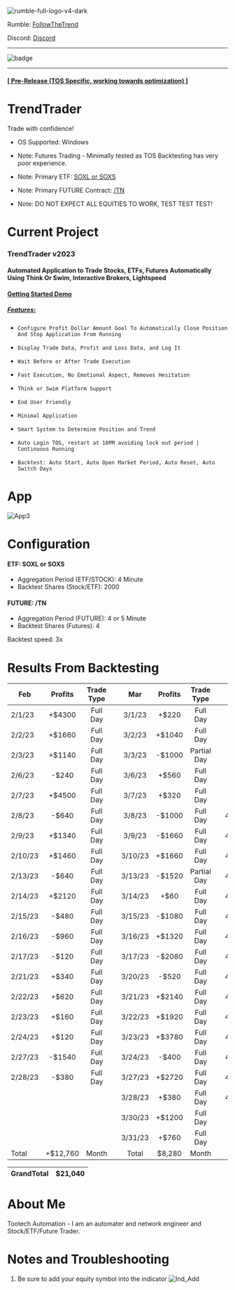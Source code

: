  ![rumble-full-logo-v4-dark](https://github.com/tootechautomation/TrendTrader/assets/50243547/4777a5c4-f796-4523-b665-1b06970cab18)

Rumble: <a href="https://rumble.com/user/FollowTheTrend" target="_Blank">FollowTheTrend</a>                  



Discord: <a href="https://discord.gg/24Ts7mZxnS">Discord</a>

***

![badge](https://github.com/tootechautomation/TrendTrader/assets/50243547/f75ab3ad-e56e-4cf2-8886-e548256608b6)

***

####
#### <a href="https://github.com/tootechautomation/TrendTrader/releases/tag/TrendTrader_2023_R1">[        Pre-Release (TOS Specific, working towards optimization)       ]</a>
####


# TrendTrader

Trade with confidence!
- OS Supported: Windows

- Note: Futures Trading - Minimally tested as TOS Backtesting has very poor experience.
- Note: Primary ETF: <a href="https://www.direxion.com/product/daily-semiconductor-bull-bear-3x-etfs">SOXL or SOXS</a>
- Note: Primary FUTURE Contract: <a href="https://www.cmegroup.com/markets/interest-rates/us-treasury/ultra-10-year-us-treasury-note.contractSpecs.html">/TN</a>


- Note: DO NOT EXPECT ALL EQUITIES TO WORK, TEST TEST TEST!


# Current Project

### TrendTrader v2023
#### Automated Application to Trade Stocks, ETFs, Futures Automatically Using Think Or Swim, Interactive Brokers, Lightspeed

#### <a href="https://rumble.com/v2rqpss-trendtrader-automated-trading-demo.html">Getting Started Demo</a>

##### <a href="https://rumble.com/v2rnuq8-trendtrader-automatic-trading-features.html">Features:</a>
*     Configure Profit Dollar Amount Goal To Automatically Close Position And Stop Application From Running
*     Display Trade Data, Profit and Loss Data, and Log It
*     Wait Before or After Trade Execution
*     Fast Execution, No Emotional Aspect, Removes Hesitation
*     Think or Swim Platform Support
*     End User Friendly
*     Minimal Application
*     Smart System to Determine Position and Trend
*     Auto Login TOS, restart at 10PM avoiding lock out period | Continuous Running
*     Backtest: Auto Start, Auto Open Market Period, Auto Reset, Auto Switch Days

# App
![App3](https://github.com/tootechautomation/TrendTrader/assets/50243547/da5a4ba6-c385-482d-a866-da80a68137e8)



# Configuration


#### ETF: SOXL or SOXS
 - Aggregation Period (ETF/STOCK): 4 Minute
 - Backtest Shares (Stock/ETF): 2000
#### FUTURE: /TN
 - Aggregation Period (FUTURE): 4 or 5 Minute
 - Backtest Shares (Futures): 4

Backtest speed: 3x


# Results From Backtesting


| Feb        | Profits | Trade Type   |   | Mar        | Profits | Trade Type   |   | Apr        | Profits | Trade Type   |   |
| ---------- |:-------:|:------------:|:-:|:----------:|:-------:|:------------:|:-:|:----------:|:-------:|:------------:| -:|
| 2/1/23     | +$4300  |  Full Day    |   | 3/1/23     | +$220   |  Full Day    |   | 4/3/23     | $0      |  Full Day    |   |
| 2/2/23     | +$1660  |  Full Day    |   | 3/2/23     | +$1040  |  Full Day    |   | 4/4/23     | $0      |  Full Day    |   |
| 2/3/23     | +$1140  |  Full Day    |   | 3/3/23     | -$1000  |  Partial Day |   | 4/5/23     | $0      |  Full Day    |   |
| 2/6/23     | -$240   |  Full Day    |   | 3/6/23     | +$560   |  Full Day    |   | 4/6/23     | $0      |  Full Day    |   |
| 2/7/23     | +$4500  |  Full Day    |   | 3/7/23     | +$320   |  Full Day    |   | 4/7/23     | $0      |  Full Day    |   |
| 2/8/23     | -$640   |  Full Day    |   | 3/8/23     | -$1000  |  Full Day    |   | 4/10/23    | $0      |  Full Day    |   |
| 2/9/23     | +$1340  |  Full Day    |   | 3/9/23     | -$1660  |  Full Day    |   | 4/11/23    | $0      |  Full Day    |   |
| 2/10/23    | +$1460  |  Full Day    |   | 3/10/23    | +$1660  |  Full Day    |   | 4/12/23    | $0      |  Full Day    |   |
| 2/13/23    | -$640   |  Full Day    |   | 3/13/23    | -$1520  |  Partial Day |   | 4/13/23    | $0      |  Full Day    |   |
| 2/14/23    | +$2120  |  Full Day    |   | 3/14/23    | +$60    |  Full Day    |   | 4/14/23    | $0      |  Full Day    |   |
| 2/15/23    | -$480   |  Full Day    |   | 3/15/23    | -$1080  |  Full Day    |   | 4/17/23    | $0      |  Full Day    |   |
| 2/16/23    | -$960   |  Full Day    |   | 3/16/23    | +$1320  |  Full Day    |   | 4/18/23    | $0      |  Full Day    |   |
| 2/17/23    | -$120   |  Full Day    |   | 3/17/23    | -$2080  |  Full Day    |   | 4/19/23    | $0      |  Full Day    |   |
| 2/21/23    | +$340   |  Full Day    |   | 3/20/23    | -$520   |  Full Day    |   | 4/20/23    | $0      |  Full Day    |   |
| 2/22/23    | +$620   |  Full Day    |   | 3/21/23    | +$2140  |  Full Day    |   | 4/21/23    | $0      |  Full Day    |   |
| 2/23/23    | +$160   |  Full Day    |   | 3/22/23    | +$1920  |  Full Day    |   | 4/24/23    | $0      |  Full Day    |   |
| 2/24/23    | +$120   |  Full Day    |   | 3/23/23    | +$3780  |  Full Day    |   | 4/25/23    | $0      |  Full Day    |   |
| 2/27/23    | -$1540  |  Full Day    |   | 3/24/23    | -$400   |  Full Day    |   | 4/26/23    | $0      |  Full Day    |   |
| 2/28/23    | -$380   |  Full Day    |   | 3/27/23    | +$2720  |  Full Day    |   | 4/27/23    | $0      |  Full Day    |   |
|            |         |              |   | 3/28/23    | +$380   |  Full Day    |   | 4/28/23    | $0      |  Full Day    |   |
|            |         |              |   | 3/30/23    | +$1200  |  Full Day    |   |            |         |              |   |
|            |         |              |   | 3/31/23    | +$760   |  Full Day    |   |            |         |              |   |
| Total      | +$12,760|  Month       |   | Total      | $8,280  |  Month       |   | Total      | $0      |  Month       |   |

| GrandTotal | $21,040 | 
| ---------- |:-------:|

 
# About Me
 Tootech Automation - I am an automater and network engineer and Stock/ETF/Future Trader.
 
 
 
 
 
 
 # Notes and Troubleshooting
 
 1. Be sure to add your equity symbol into the indicator
![Ind_Add](https://github.com/tootechautomation/TrendTrader/assets/50243547/d46e09b5-d600-43ac-b7ab-3352e9b0e96b)

 

